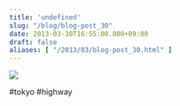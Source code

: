 ```yaml
---
title: 'undefined'
slug: "/blog/blog-post_30"
date: 2013-03-30T16:55:00.000+09:00
draft: false
aliases: [ "/2013/03/blog-post_30.html" ]
---
```


  

  
![](http://68.media.tumblr.com/a88a863ca2316cd67909b77a1a2a2fd2/tumblr_mkhat9q2Hi1rwrdpxo1_1280.jpg)

  
  
#tokyo #highway
